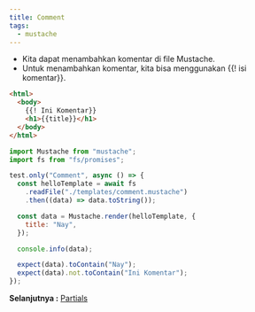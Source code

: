 ```yaml
---
title: Comment
tags:
  - mustache
---
```


- Kita dapat menambahkan komentar di file Mustache.
- Untuk menambahkan komentar, kita bisa menggunakan {{! isi komentar}}.

```html
<html>
  <body>
    {{! Ini Komentar}}
    <h1>{{title}}</h1>
  </body>
</html>
```

```js
import Mustache from "mustache";
import fs from "fs/promises";

test.only("Comment", async () => {
  const helloTemplate = await fs
    .readFile("./templates/comment.mustache")
    .then((data) => data.toString());

  const data = Mustache.render(helloTemplate, {
    title: "Nay",
  });

  console.info(data);

  expect(data).toContain("Nay");
  expect(data).not.toContain("Ini Komentar");
});
```

**Selanjutnya :** [Partials](partials.md)

